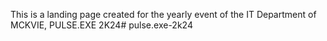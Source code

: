 This is a landing page created for the yearly event of the IT Department of MCKVIE, PULSE.EXE 2K24#   p u l s e . e x e - 2 k 2 4  
 
